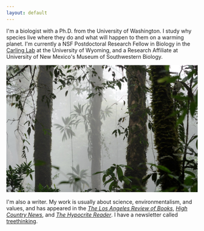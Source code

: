 ```yaml
---
layout: default
---
```


I'm a biologist with a Ph.D. from the University of Washington. I study why species live where they do and what will happen to them on a warming planet. I'm currently a NSF Postdoctoral Research Fellow in Biology in the [Carling Lab](https://www.unmornithology.org/) at the University of Wyoming, and a Research Affiliate at University of New Mexico's Museum of Southwestern Biology.

![](/images/cloudforest.jpg)

I'm also a writer. My work is usually about science, environmentalism, and values, and has appeared in the [*The Los Angeles Review of Books*](https://lareviewofbooks.org/article/darwinian-sexual-selection-and-the-politics-of-beauty/), [*High Country News*](https://www.hcn.org/issues/52.3/south-wolves-colorado-throws-wolves-to-the-vote), and [*The Hypocrite Reader*](https://www.hypocritereader.com/96/cataclysms-desolate). I have a newsletter called [treethinking](https://ethanlinck.substack.com/).
